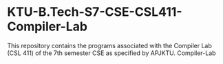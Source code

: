 # KTU-B.Tech-S7-CSE-CSL411-Compiler-Lab
This repository contains the programs associated with the Compiler Lab (CSL 411) of the 7th semester CSE as specified by APJKTU.
Compiler-Lab
